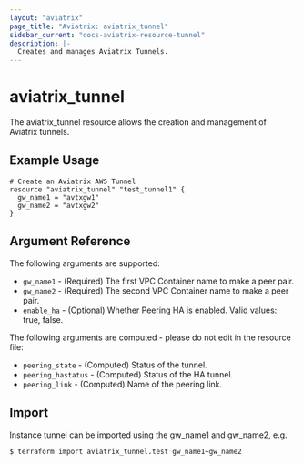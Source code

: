 ```yaml
---
layout: "aviatrix"
page_title: "Aviatrix: aviatrix_tunnel"
sidebar_current: "docs-aviatrix-resource-tunnel"
description: |-
  Creates and manages Aviatrix Tunnels.
---
```


# aviatrix_tunnel

The aviatrix_tunnel resource allows the creation and management of Aviatrix tunnels.

## Example Usage

```hcl
# Create an Aviatrix AWS Tunnel
resource "aviatrix_tunnel" "test_tunnel1" {
  gw_name1 = "avtxgw1"
  gw_name2 = "avtxgw2"
}
```

## Argument Reference

The following arguments are supported:

* `gw_name1` - (Required) The first VPC Container name to make a peer pair.
* `gw_name2` - (Required) The second VPC Container name to make a peer pair.
* `enable_ha` - (Optional) Whether Peering HA is enabled. Valid values: true, false.

The following arguments are computed - please do not edit in the resource file:

* `peering_state` - (Computed) Status of the tunnel.
* `peering_hastatus` - (Computed) Status of the HA tunnel.
* `peering_link` - (Computed) Name of the peering link.

## Import

Instance tunnel can be imported using the gw_name1 and gw_name2, e.g.

```
$ terraform import aviatrix_tunnel.test gw_name1~gw_name2
```